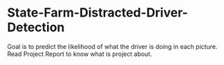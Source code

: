 # State-Farm-Distracted-Driver-Detection
Goal is to predict the likelihood of what the driver is doing in each picture.</br>
Read Project Report to know what is project about.
